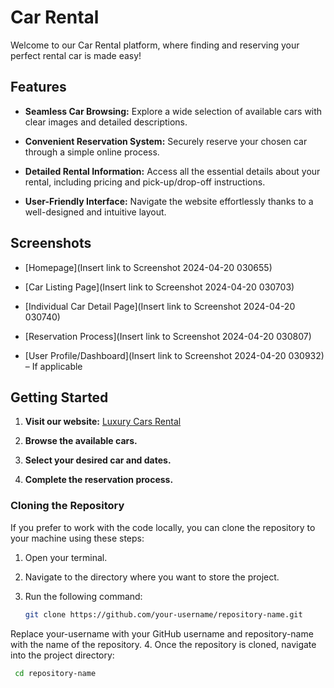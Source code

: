 # Car Rental 

Welcome to our Car Rental platform, where finding and reserving your perfect rental car is made easy!

## Features

- **Seamless Car Browsing:** Explore a wide selection of available cars with clear images and detailed descriptions.
  
- **Convenient Reservation System:** Securely reserve your chosen car through a simple online process.
  
- **Detailed Rental Information:** Access all the essential details about your rental, including pricing and pick-up/drop-off instructions.
  
- **User-Friendly Interface:** Navigate the website effortlessly thanks to a well-designed and intuitive layout.

## Screenshots

- [Homepage](Insert link to Screenshot 2024-04-20 030655)
  
- [Car Listing Page](Insert link to Screenshot 2024-04-20 030703)
  
- [Individual Car Detail Page](Insert link to Screenshot 2024-04-20 030740)
  
- [Reservation Process](Insert link to Screenshot 2024-04-20 030807)
  
- [User Profile/Dashboard](Insert link to Screenshot 2024-04-20 030932) – If applicable

## Getting Started

1. **Visit our website:** [Luxury Cars Rental](https://luxury-cars-rental.netlify.app/)
   
2. **Browse the available cars.**
   
3. **Select your desired car and dates.**
   
4. **Complete the reservation process.**

### Cloning the Repository

If you prefer to work with the code locally, you can clone the repository to your machine using these steps:

1. Open your terminal.

2. Navigate to the directory where you want to store the project.

3. Run the following command:

   ```bash
   git clone https://github.com/your-username/repository-name.git
Replace your-username with your GitHub username and repository-name with the name of the repository.
4. Once the repository is cloned, navigate into the project directory:
   ```bash
    cd repository-name
